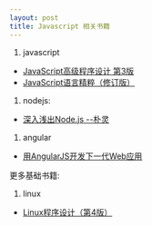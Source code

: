 ```yaml
---
layout: post
title: Javascript 相关书籍
---
```


1. javascript
* [JavaScript高级程序设计 第3版](http://item.jd.com/10951037.html)
* [JavaScript语言精粹（修订版）](http://item.jd.com/11090963.html)
1. nodejs:
  * [深入浅出Node.js --朴灵](http://item.jd.com/11355978.html)
1. angular
* [用AngularJS开发下一代Web应用](http://item.jd.com/11342818.html)

更多基础书籍:

  1. linux
* [Linux程序设计（第4版）](http://item.jd.com/10064493.html)
